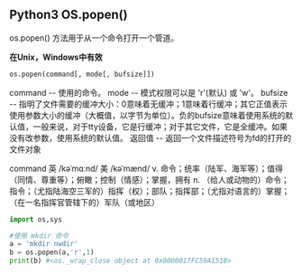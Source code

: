## Python3 OS.popen()

os.popen() 方法用于从一个命令打开一个管道。

**在Unix，Windows中有效**

```python
os.popen(command[, mode[, bufsize]])
```

command -- 使用的命令。
mode -- 模式权限可以是 'r'(默认) 或 'w'。
bufsize -- 指明了文件需要的缓冲大小：0意味着无缓冲；1意味着行缓冲；其它正值表示使用参数大小的缓冲（大概值，以字节为单位）。负的bufsize意味着使用系统的默认值，一般来说，对于tty设备，它是行缓冲；对于其它文件，它是全缓冲。如果没有改参数，使用系统的默认值。
返回值 -- 返回一个文件描述符号为fd的打开的文件对象

command 英 /kəˈmɑːnd/  美 /kəˈmænd/ v. 命令；统率（陆军、海军等）；值得（同情、尊重等）；俯瞰；控制（情感）；掌握，拥有 n. （给人或动物的）命令；指令；（尤指陆海空三军的）指挥（权）；部队；指挥部；（尤指对语言的）掌握；（在一名指挥官管辖下的）军队（或地区）

```python
import os,sys

#使用 mkdir 命令
a = 'mkdir nwdir'
b = os.popen(a,'r',1)
print(b) #<os._wrap_close object at 0x0000017FC59A1518>
```